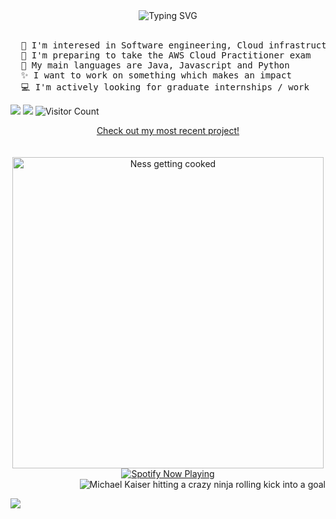 <div align="center">
  <a>
    <img src="https://readme-typing-svg.demolab.com?font=Intel+One+Mono&duration=3000&pause=200&color=F7A54C&center=true&multiline=true&repeat=false&width=435&height=80&lines=I'm+Ethan;I+love+coding+and+Blue+lock;%E2%94%BB%E2%94%81%E2%94%BB+%EF%B8%B5%E3%83%BD(%60%D0%94%C2%B4)%EF%BE%89%EF%B8%B5+%E2%94%BB%E2%94%81%E2%94%BB" alt="Typing SVG">
  </a>
</div>
<br>

<pre>
  🌱 I'm interesed in Software engineering, Cloud infrastructure and Full-stack development
  🤔 I'm preparing to take the AWS Cloud Practitioner exam
  💬 My main languages are Java, Javascript and Python
  ✨ I want to work on something which makes an impact
  💻 I'm actively looking for graduate internships / work
</pre>
[![](https://img.shields.io/badge/linkedin-0a66c2)](https://www.linkedin.com/in/ethan-weygang-8a90301b2/)
[![](https://custom-icon-badges.demolab.com/badge/Mail-E61B23.svg?logo=mail)](mailto:ethanweygang@email.com)
![Visitor Count](https://komarev.com/ghpvc/?username=EthanWeygang&color=orange)

<!--
![Spring Boot](https://img.shields.io/badge/Spring_Boot-6DB33F?style=for-the-badge&logo=spring-boot&logoColor=white)
![Java](https://img.shields.io/badge/Java-ED8B00?style=for-the-badge&logo=java&logoColor=white)

<details>
  <summary></summary>
  <div align="center">
    <a>
      <img src="https://github.com/user-attachments/assets/0384f14e-f692-47a7-ac5e-edec4ea8b3e3" alt="the goat kurona" width="200" height="auto">  
    </a>
  </div>
</details>
-->
<div align="center">
  <a href="https://github.com/EthanWeygang/nimbus">Check out my most recent project!</a>
</div>
<br><br>


<div align="center">
  <a style="display:inline-block;">
    <img src="https://github.com/user-attachments/assets/92a0f850-268f-4efe-b8f6-b43012bf1786" alt="Ness getting cooked" width="498" height="auto" />
  </a>
  
  <a href="https://spotify-github-profile.kittinanx.com/api/view?uid=ethanweygang&redirect=true" style="display:inline-block;">
    <img src="https://spotify-github-profile.kittinanx.com/api/view?uid=ethanweygang&cover_image=true&theme=novatorem&show_offline=true&background_color=ffffff&interchange=true&bar_color=f7a54c&bar_color_cover=false" alt="Spotify Now Playing" />
  </a>
</div>





<div align="right">
  <a>
    <img src="https://github.com/user-attachments/assets/34a267a9-26e5-480e-ae5c-b0c464ac5e09" alt="Michael Kaiser hitting a crazy ninja rolling kick into a goal">
  </a>
</div>

![](https://hit.yhype.me/github/profile?account_id=37845554)


